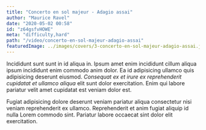 ```yaml
---
title: "Concerto en sol majeur - Adagio assai"
author: "Maurice Ravel"
date: "2020-05-02 00:58"
id: "z64gsfvHOWE"
meta: "difficulty,hard"
path: "/video/concerto-en-sol-majeur-adagio-assai"
featuredImage: ../images/covers/3-concerto-en-sol-majeur-adagio-assai.jpg
---
```


Incididunt sunt sunt in id aliqua in. Ipsum amet enim incididunt cillum aliqua ipsum incididunt enim commodo anim dolor. Ea id adipisicing ullamco quis adipisicing deserunt eiusmod. _Consequat ex et irure ex reprehenderit cupidatat et ullamco aliqua_ elit sunt dolor exercitation. Enim qui labore pariatur velit amet cupidatat est veniam dolor est.

Fugiat adipisicing dolore deserunt veniam pariatur aliqua consectetur nisi veniam reprehenderit ex ullamco. Reprehenderit et anim fugiat aliquip id nulla Lorem commodo sint. Pariatur labore occaecat sint dolor elit exercitation.
